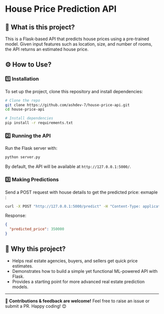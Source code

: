 # House Price Prediction API

## 📌 What is this project?
This is a Flask-based API that predicts house prices using a pre-trained model. Given input features such as location, size, and number of rooms, the API returns an estimated house price.

## ⚙️ How to Use?

### 1️⃣ Installation
To set up the project, clone this repository and install dependencies:
```bash
# Clone the repo
git clone https://github.com/ashdev-7/house-price-api.git
cd house-price-api

# Install dependencies
pip install -r requirements.txt
```

### 2️⃣ Running the API
Run the Flask server with:
```bash
python server.py
```
By default, the API will be available at `http://127.0.0.1:5000/`.

### 3️⃣ Making Predictions
Send a POST request with house details to get the predicted price:
exmaple :
```bash
curl -X POST "http://127.0.0.1:5000/predict" -H "Content-Type: application/json" -d '{"sqft": 1500, "bedrooms": 3, "bathrooms": 2, "location": "New York"}'
```
Response:
```json
{
  "predicted_price": 350000
}
```

## 🤔 Why this project?
- Helps real estate agencies, buyers, and sellers get quick price estimates.
- Demonstrates how to build a simple yet functional ML-powered API with Flask.
- Provides a starting point for more advanced real estate prediction models.

---
🚀 **Contributions & feedback are welcome!** Feel free to raise an issue or submit a PR. Happy coding! 😊

